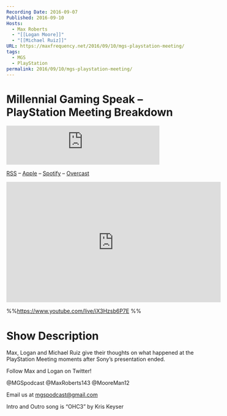 ```yaml
---
Recording Date: 2016-09-07
Published: 2016-09-10
Hosts:
  - Max Roberts
  - "[[Logan Moore]]"
  - "[[Michael Ruiz]]"
URL: https://maxfrequency.net/2016/09/10/mgs-playstation-meeting/
tags:
  - MGS
  - PlayStation
permalink: 2016/09/10/mgs-playstation-meeting/
---
```

# Millennial Gaming Speak – PlayStation Meeting Breakdown

<iframe src="https://podcasters.spotify.com/pod/show/millennialgamingspeak/embed/episodes/PlayStation-Meeting-Breakdown-e1adhr4/a-a6ts43n" height="102px" width="400px" frameborder="0" scrolling="no"></iframe>

[RSS](https://anchor.fm/s/74aa3858/podcast/rss) – [Apple](https://podcasts.apple.com/us/podcast/episode-3-gdc-wrap-up/id1000915981?i=1000542222515) – [Spotify](https://open.spotify.com/episode/7wePXT4Bt22LWifVLx3n8y) – [Overcast](https://overcast.fm/+EtIgeWxEU)

<div class=iframe-container>
<iframe width="560" height="315" src="https://www.youtube-nocookie.com/embed/iX3Hzsb6P7E?si=LZnkAx3HcmmqFKBq" title="YouTube video player" frameborder="0" allow="accelerometer; autoplay; clipboard-write; encrypted-media; gyroscope; picture-in-picture; web-share" allowfullscreen></iframe>
</div>

%%https://www.youtube.com/live/iX3Hzsb6P7E %%

# Show Description

Max, Logan and Michael Ruiz give their thoughts on what happened at the PlayStation Meeting moments after Sony’s presentation ended.

Follow Max and Logan on Twitter!

@MGSpodcast
@MaxRoberts143
@MooreMan12

Email us at mgspodcast@gmail.com

Intro and Outro song is “OHC3” by Kris Keyser